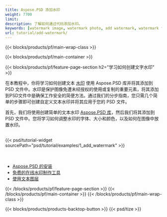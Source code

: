 ```yaml
---
title: Aspose.PSD 添加水印
weight: 7700
limit: 
description: 了解如何通过代码添加水印。
keywords: [watermark image, watermark photo, add watermark, watermark for psd, export psd, open photoshop file, psd file preview, watermark photoshop]
url: tutorial/add-watermark/
---
```


{{< blocks/products/pf/main-wrap-class >}}


{{< blocks/products/pf/main-container >}}


{{< blocks/products/pf/feature-page-section h2="学习如何创建文字水印" >}}

<p>
在本教程中，你将学习如何创建文本 <a href="https://products.aspose.app/psd/watermark">水印</a> 使用 Aspose.PSD 库并将其添加到 PSD 文件中。水印是保护图像免遭未经授权的使用或复制的重要元素，将其添加到PSD文件中是确保工作安全的简便方法。通过我们的分步指南，您只需几个简单的步骤即可创建自定义文本水印并将其应用于您的 PSD 文件。
</p>

<p>
首先，我们将使用创建简单的文本水印 <a href="https://www.nuget.org/packages/Aspose.PSD">Aspose.PSD 库</a>，然后我们将其添加到 PSD 文件中。您将学习如何调整水印的字体、大小和颜色，以及如何在图像中放置水印。
</p>

<br />
{{< psd/tutorial-widget sourcePath="psd/tutorial/examples/1_add_watermark" >}}
<br />

<br />
<br />
<div class="code-sample">
    <ul class="link-list">
        <li class="link-item"><a href="https://docs.aspose.com/psd/net/installation/">Aspose.PSD 的安装</a></li>
        <li class="link-item"><a href="https://products.aspose.app/psd/watermark">免费的在线水印制作工具</a></li>
        <li class="link-item"><a href="https://docs.aspose.com/psd/net/working-with-text-layers/">使用文本图层</a></li>
    </ul>
</div>


{{< /blocks/products/pf/feature-page-section >}}
{{< /blocks/products/pf/main-container >}}
{{< /blocks/products/pf/main-wrap-class >}}

{{< blocks/products/products-backtop-button >}}
{{< psd/tize >}}
